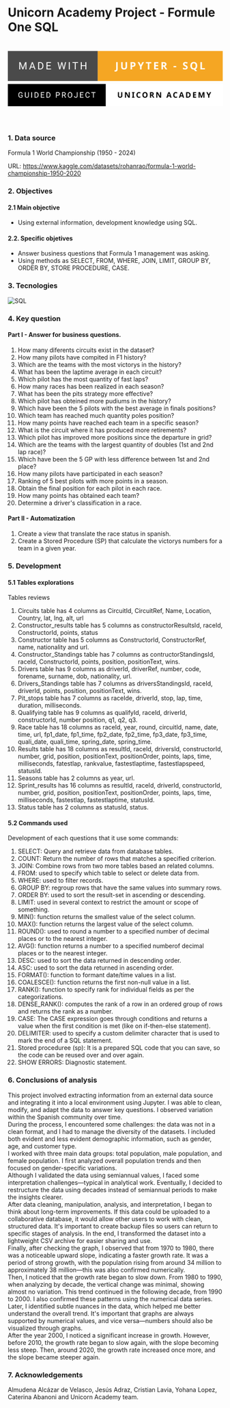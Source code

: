 
<h1> Unicorn Academy Project - Formule One SQL <h1>
 <img src="https://raw.githubusercontent.com/HannerRoag/Project_Unicorn_Python/refs/heads/main/svg/made-with-jupyter---sql.svg" alt="Made with Jupyter">
 <img src="https://raw.githubusercontent.com/HannerRoag/Project_Unicorn_Python/refs/heads/main/svg/guided-project-unicorn-academy.svg" alt="Guided Project"> <br/>
<br/>
<h3>1. Data source</h3> 
 Formula 1 World Championship (1950 - 2024) 
 
 URL: https://www.kaggle.com/datasets/rohanrao/formula-1-world-championship-1950-2020
 
### 2. Objectives
#### 2.1 Main objective
- Using external information, development knowledge using SQL.
#### 2.2. Specific objetives 
- Answer business questions that Formula 1 management was asking.
- Using methods as SELECT, FROM, WHERE, JOIN, LIMIT, GROUP BY, ORDER BY, STORE PROCEDURE, CASE.

### 3. Tecnologies
![SQL](https://img.shields.io/badge/-Sql-f29111?style=for-the-badge&logo=mysql)


### 4. Key question
#### Part I - Answer for business questions.
1. How many diferents circuits exist in the dataset?
2. How many pilots have compited in F1 history?
3. Which are the teams with the most victorys in the history?
4. What has been the laptime average in each circuit?
5. Which pilot has the most quantity of fast laps?
6. How many races has been realized in each season?
7. What has been the pits strategy more effective?
8. Which pilot has obteined more pudiums in the history?
9. Which have been the 5 pilots with the best average in finals positions?
10. Which team has reached much quantity poles position?
11. How many points have reached each team in a specific season?
12. What is the circuit where it has produced more retirements?
13. Which pilot has improved more positions since the departure in grid?
14. Which are the teams with the largest quantity of doubles (1st and 2nd lap race)?
15. Which have been the 5 GP with less difference between 1st and 2nd place?
16. How many pilots have participated in each season?
17. Ranking of 5 best pilots with more points in a season.
18. Obtain the final position for each pilot in each race.
19. How many points has obtained each team?
20. Determine a driver's classification in a race.
#### Part II - Automatization
1. Create a view that translate the race status in spanish.
2. Create a Stored Procedure (SP) that calculate the victorys numbers for a team in a given year.


### 5. Development
#### 5.1 Tables explorations
Tables reviews
1. Circuits table has 4 columns as CircuitId, CircuitRef, Name, Location, Country, lat, lng, alt, url
2. Constructor_results table has 5 columns as constructorResultsId, raceId, ConstructorId, points, status
3. Constructor table has 5 columns as ConstructorId, ConstructorRef, name, nationality and url.
4. Constructor_Standings table has 7 columns as contructorStandingsId, raceId, ConstructorId, points, position, positionText, wins.
5. Drivers table has 9 columns as driverId, driverRef, number, code, forename, surname, dob, nationality, url.
6. Drivers_Standings table has 7 columns as driversStandingsId, raceId, driverId, points, position, positionText, wins.
7. Pit_stops table has 7 columns as raceIde, driverId, stop, lap, time, duration, milliseconds.
8. Qualifying table has 9 columns as qualifyId, raceId, driverId, constructorId, number position, q1, q2, q3.
9. Race table has 18 columns as raceId, year, round, circuitId, name, date, time, url, fp1_date, fp1_time, fp2_date, fp2_time, fp3_date, fp3_time, quali_date, quali_time, spring_date, spring_time.
10. Results table has 18 columns as resultId, raceId, driversId, constructorId, number, grid, position, positionText, positionOrder, points, laps, time, milliseconds, fatestlap, rankvalue, fastestlaptime, fastestlapspeed, statusId.
11. Seasons table has 2 columns as year, url.
12. Sprint_results has 16 columns as resultId, raceId, driverId, constructorId, number, grid, position, positionText, positionOrder, points, laps, time, milliseconds, fastestlap, fastestlaptime, statusId.
13. Status table has 2 columns as statusId, status.

#### 5.2 Commands used
Development of each questions that it use some commands:
1. SELECT: Query and retrieve data from database tables.
2. COUNT: Return the number of rows that matches a specified criterion.
3. JOIN: Combine rows from two more tables based an related columns.
4. FROM: used to specify which table to select or delete data from.
5. WHERE: used to filter records.
6. GROUP BY: regroup rows that have the same values into summary rows.
7. ORDER BY: used to sort the result-set in ascending or descending.
8. LIMIT: used in several context to restrict the amount or scope of something.
9. MIN(): function returns the smallest value of the select column.
10. MAX(): function returns the largest value of the select column.
11. ROUND(): used to round a number to a specified number of decimal places or to the nearest integer.
12. AVG(): function returns a number to a specified numberof decimal places or to the nearest integer.
13. DESC: used to sort the data returned in descending order.
14. ASC: used to sort the data returned in ascending order.
15. FORMAT(): function to formant date/time values in a list.
16. COALESCE(): function returns the first non-null value in a list.
17. RANK(): function to specify rank for individual fields as per the categorizations.
18. DENSE_RANK(): computes the rank of a row in an ordered group of rows and returns the rank as a number.
19. CASE: The CASE expression goes through conditions and returns a value when the first condition is met (like on if-then-else statement).
20. DELIMITER: used to specify a custom delimiter character that is used to mark the end of a SQL statement.
21. Stored proceduree (sp): It is a prepared SQL code that you can save, so the code can be reused over and over again.
22. SHOW ERRORS: Diagnostic statement.
    

### 6. Conclusions of analysis
This project involved extracting information from an external data source and integrating it into a local environment using Jupyter. I was able to clean, modify, and adapt the data to answer key questions. I observed variation within the Spanish community over time. <br/>
During the process, I encountered some challenges: the data was not in a clean format, and I had to manage the diversity of the datasets. I included both evident and less evident demographic information, such as gender, age, and customer type.<br/>
I worked with three main data groups: total population, male population, and female population. I first analyzed overall population trends and then focused on gender-specific variations.<br/>
Although I validated the data using semiannual values, I faced some interpretation challenges—typical in analytical work. Eventually, I decided to restructure the data using decades instead of semiannual periods to make the insights clearer.<br/>
After data cleaning, manipulation, analysis, and interpretation, I began to think about long-term improvements. If this data could be uploaded to a collaborative database, it would allow other users to work with clean, structured data. It's important to create backup files so users can return to specific stages of analysis. In the end, I transformed the dataset into a lightweight CSV archive for easier sharing and use.<br/>
Finally, after checking the graph, I observed that from 1970 to 1980, there was a noticeable upward slope, indicating a faster growth rate. It was a period of strong growth, with the population rising from around 34 million to approximately 38 million—this was also confirmed numerically.<br/>
Then, I noticed that the growth rate began to slow down. From 1980 to 1990, when analyzing by decade, the vertical change was minimal, showing almost no variation. This trend continued in the following decade, from 1990 to 2000. I also confirmed these patterns using the numerical data series.<br/>
Later, I identified subtle nuances in the data, which helped me better understand the overall trend. It's important that graphs are always supported by numerical values, and vice versa—numbers should also be visualized through graphs.<br/>
After the year 2000, I noticed a significant increase in growth. However, before 2010, the growth rate began to slow again, with the slope becoming less steep. Then, around 2020, the growth rate increased once more, and the slope became steeper again.

### 7. Acknowledgements
Almudena Alcázar de Velasco, Jesús Adraz, Cristian Lavia, Yohana Lopez, Caterina Abanoni and Unicorn Academy team.

